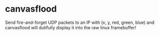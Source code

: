 # canvasflood

Send fire-and-forget UDP packets to an IP with (x, y, red, green, blue) and canvasflood will dutifully display it into the raw linux framebuffer!
